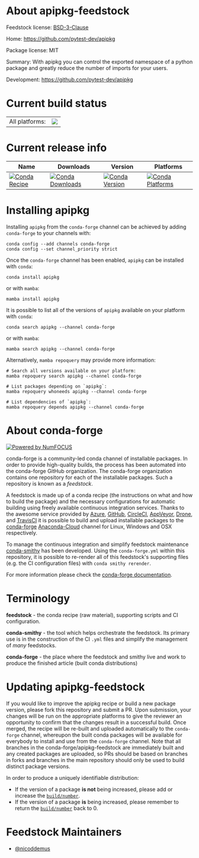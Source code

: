About apipkg-feedstock
======================

Feedstock license: [BSD-3-Clause](https://github.com/conda-forge/apipkg-feedstock/blob/main/LICENSE.txt)

Home: https://github.com/pytest-dev/apipkg

Package license: MIT

Summary: With apipkg you can control the exported namespace of a python package and greatly reduce the number of imports for your users.

Development: https://github.com/pytest-dev/apipkg

Current build status
====================


<table><tr><td>All platforms:</td>
    <td>
      <a href="https://dev.azure.com/conda-forge/feedstock-builds/_build/latest?definitionId=2696&branchName=main">
        <img src="https://dev.azure.com/conda-forge/feedstock-builds/_apis/build/status/apipkg-feedstock?branchName=main">
      </a>
    </td>
  </tr>
</table>

Current release info
====================

| Name | Downloads | Version | Platforms |
| --- | --- | --- | --- |
| [![Conda Recipe](https://img.shields.io/badge/recipe-apipkg-green.svg)](https://anaconda.org/conda-forge/apipkg) | [![Conda Downloads](https://img.shields.io/conda/dn/conda-forge/apipkg.svg)](https://anaconda.org/conda-forge/apipkg) | [![Conda Version](https://img.shields.io/conda/vn/conda-forge/apipkg.svg)](https://anaconda.org/conda-forge/apipkg) | [![Conda Platforms](https://img.shields.io/conda/pn/conda-forge/apipkg.svg)](https://anaconda.org/conda-forge/apipkg) |

Installing apipkg
=================

Installing `apipkg` from the `conda-forge` channel can be achieved by adding `conda-forge` to your channels with:

```
conda config --add channels conda-forge
conda config --set channel_priority strict
```

Once the `conda-forge` channel has been enabled, `apipkg` can be installed with `conda`:

```
conda install apipkg
```

or with `mamba`:

```
mamba install apipkg
```

It is possible to list all of the versions of `apipkg` available on your platform with `conda`:

```
conda search apipkg --channel conda-forge
```

or with `mamba`:

```
mamba search apipkg --channel conda-forge
```

Alternatively, `mamba repoquery` may provide more information:

```
# Search all versions available on your platform:
mamba repoquery search apipkg --channel conda-forge

# List packages depending on `apipkg`:
mamba repoquery whoneeds apipkg --channel conda-forge

# List dependencies of `apipkg`:
mamba repoquery depends apipkg --channel conda-forge
```


About conda-forge
=================

[![Powered by
NumFOCUS](https://img.shields.io/badge/powered%20by-NumFOCUS-orange.svg?style=flat&colorA=E1523D&colorB=007D8A)](https://numfocus.org)

conda-forge is a community-led conda channel of installable packages.
In order to provide high-quality builds, the process has been automated into the
conda-forge GitHub organization. The conda-forge organization contains one repository
for each of the installable packages. Such a repository is known as a *feedstock*.

A feedstock is made up of a conda recipe (the instructions on what and how to build
the package) and the necessary configurations for automatic building using freely
available continuous integration services. Thanks to the awesome service provided by
[Azure](https://azure.microsoft.com/en-us/services/devops/), [GitHub](https://github.com/),
[CircleCI](https://circleci.com/), [AppVeyor](https://www.appveyor.com/),
[Drone](https://cloud.drone.io/welcome), and [TravisCI](https://travis-ci.com/)
it is possible to build and upload installable packages to the
[conda-forge](https://anaconda.org/conda-forge) [Anaconda-Cloud](https://anaconda.org/)
channel for Linux, Windows and OSX respectively.

To manage the continuous integration and simplify feedstock maintenance
[conda-smithy](https://github.com/conda-forge/conda-smithy) has been developed.
Using the ``conda-forge.yml`` within this repository, it is possible to re-render all of
this feedstock's supporting files (e.g. the CI configuration files) with ``conda smithy rerender``.

For more information please check the [conda-forge documentation](https://conda-forge.org/docs/).

Terminology
===========

**feedstock** - the conda recipe (raw material), supporting scripts and CI configuration.

**conda-smithy** - the tool which helps orchestrate the feedstock.
                   Its primary use is in the construction of the CI ``.yml`` files
                   and simplify the management of *many* feedstocks.

**conda-forge** - the place where the feedstock and smithy live and work to
                  produce the finished article (built conda distributions)


Updating apipkg-feedstock
=========================

If you would like to improve the apipkg recipe or build a new
package version, please fork this repository and submit a PR. Upon submission,
your changes will be run on the appropriate platforms to give the reviewer an
opportunity to confirm that the changes result in a successful build. Once
merged, the recipe will be re-built and uploaded automatically to the
`conda-forge` channel, whereupon the built conda packages will be available for
everybody to install and use from the `conda-forge` channel.
Note that all branches in the conda-forge/apipkg-feedstock are
immediately built and any created packages are uploaded, so PRs should be based
on branches in forks and branches in the main repository should only be used to
build distinct package versions.

In order to produce a uniquely identifiable distribution:
 * If the version of a package **is not** being increased, please add or increase
   the [``build/number``](https://docs.conda.io/projects/conda-build/en/latest/resources/define-metadata.html#build-number-and-string).
 * If the version of a package **is** being increased, please remember to return
   the [``build/number``](https://docs.conda.io/projects/conda-build/en/latest/resources/define-metadata.html#build-number-and-string)
   back to 0.

Feedstock Maintainers
=====================

* [@nicoddemus](https://github.com/nicoddemus/)

